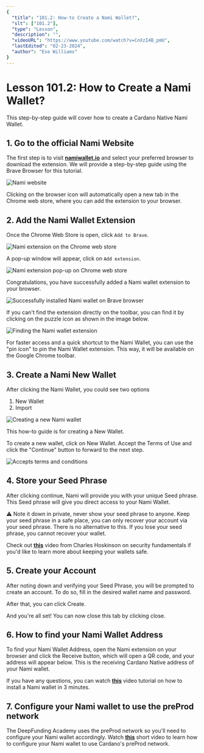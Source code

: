 ```yaml
---
{
  "title": "101.2: How-to Create a Nami Wallet?",
  "slt": ["101.2"],
  "type": "Lesson",
  "description": "",
  "videoURL": "https://www.youtube.com/watch?v=CnXzI4B_pmU",
  "lastEdited": "02-23-2024",
  "author": "Ese Williams"
}
---
```


# Lesson 101.2: How to Create a Nami Wallet?

This step-by-step guide will cover how to create a Cardano Native Nami Wallet.

## 1. Go to the official Nami Website

The first step is to visit **[namiwallet.io](https://www.namiwallet.io/)** and select your preferred browser to download the extension. We will provide a step-by-step guide using the Brave Browser for this tutorial.

![Nami website](/namisite-screenshot.png)

Clicking on the browser icon will automatically open a new tab in the Chrome web store, where you can add the extension to your browser.

## 2. Add the Nami Wallet Extension

Once the Chrome Web Store is open, click `Add to Brave`.

![Nami extension on the Chrome web store](/chromestore-nami.png)

A pop-up window will appear, click on `Add extension`.

![Nami extension pop-up on Chrome web store](/chromestore-nami-addextension.png)

Congratulations, you have successfully added a Nami wallet extension to your browser.

![Successfully installed Nami wallet on Brave browser](/nami-success.png)

If you can't find the extension directly on the toolbar, you can find it by clicking on the puzzle icon as shown in the image below.

![Finding the Nami wallet extension](/nami-under-puzzle-icon.png)

For faster access and a quick shortcut to the Nami Wallet, you can use the "pin icon" to pin the Nami Wallet extension. This way, it will be available on the Google Chrome toolbar.

## 3. Create a Nami New Wallet

After clicking the Nami Wallet, you could see two options

1. New Wallet
2. Import

![Creating a new Nami wallet](/new-nami-wallet.png)

This how-to guide is for creating a New Wallet.

To create a new wallet, click on New Wallet. Accept the Terms of Use and click the "Continue" button to forward to the next step.

![Accepts terms and conditions](/nami-terms-n-conditions.png)

## 4. Store your Seed Phrase

After clicking continue, Nami will provide you with your unique Seed phrase. This Seed phrase will give you direct access to your Nami Wallet.

⚠️ Note it down in private, never show your seed phrase to anyone. Keep your seed phrase in a safe place, you can only recover your account via your seed phrase. There is no alternative to this. If you lose your seed phrase, you cannot recover your wallet.

Check out **[this](https://youtu.be/heilPdATpMk)** video from Charles Hoskinson on security fundamentals if you'd like to learn more about keeping your wallets safe.

## 5. Create your Account

After noting down and verifying your Seed Phrase, you will be prompted to create an account. To do so, fill in the desired wallet name and password.

After that, you can click Create.

And you're all set! You can now close this tab by clicking close.

## 6. How to find your Nami Wallet Address

To find your Nami Wallet Address, open the Nami extension on your browser and click the Receive button, which will open a QR code, and your address will appear below. This is the receiving Cardano Native address of your Nami wallet.

If you have any questions, you can watch **[this](https://youtu.be/WM7j-Kmy7LA)** video tutorial on how to install a Nami wallet in 3 minutes.

## 7. Configure your Nami wallet to use the preProd network

The DeepFunding Academy uses the preProd network so you'll need to configure your Nami wallet accordingly. Watch **[this](https://youtu.be/pjdXKsRXtzw)** short video to learn how to configure your Nami wallet to use Cardano's preProd network.
